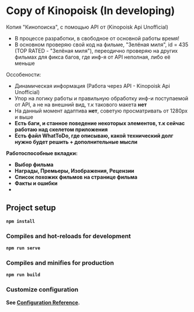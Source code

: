 # Copy of Kinopoisk (In developing)

Копия "Кинопоиска", с помощью API от (Kinopoisk Api Unofficial)

- В процессе разработки, в свободное от основной работы время!
- В основном проверяю свой код на фильме, "Зелёная миля", id = 435 (TOP RATED - "Зелёная миля"), переодично проверяю на других фильмах для фикса багов, где инф-я от API неполная, либо её меньше

Оссобености:
- Динамическая информация (Работа через API - Kinopoisk Api Unofficial)
- Упор на логику работы и правильную обработку инф-и поступаемой от API, а не на внешний вид, т.к такового макета <b>нет</b>
- На данный момент адаптива <b>нет</b>, советую просматривать от 1280px и выше
- <b>Есть баги<b>, и станное поведение некоторых элементов, т.к сейчас работаю над скелетом приложения
- Есть файл WhatToDo, где описываю, какой технический долг нужно будет решить + дополнительные мысли

Работоспособные вкладки:
- Выбор фильма
- Награды, Премьеры, Изображения, Рецензии
- Список похожих фильмов на странице фильма
- Факты и ошибки
-




## Project setup
```
npm install
```

### Compiles and hot-reloads for development
```
npm run serve
```

### Compiles and minifies for production
```
npm run build
```

### Customize configuration
See [Configuration Reference](https://cli.vuejs.org/config/).
